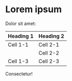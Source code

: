# Lorem ipsum

Dolor sit amet:

| Heading 1 | Heading 2 |
| --------- | --------- |
| Cell 1-1  | Cell 2-1  |
|| Cell 2-2|
|Cell 1-3|Cell 2-3|

Consectetur!

